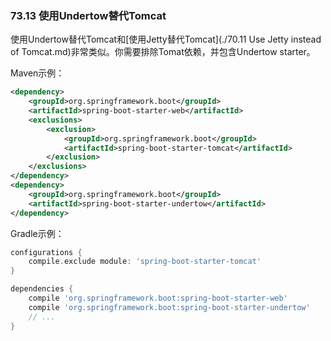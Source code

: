 ### 73.13 使用Undertow替代Tomcat

使用Undertow替代Tomcat和[使用Jetty替代Tomcat](./70.11 Use Jetty instead of Tomcat.md)非常类似。你需要排除Tomat依赖，并包含Undertow starter。

Maven示例：
```xml
<dependency>
    <groupId>org.springframework.boot</groupId>
    <artifactId>spring-boot-starter-web</artifactId>
    <exclusions>
        <exclusion>
            <groupId>org.springframework.boot</groupId>
            <artifactId>spring-boot-starter-tomcat</artifactId>
        </exclusion>
    </exclusions>
</dependency>
<dependency>
    <groupId>org.springframework.boot</groupId>
    <artifactId>spring-boot-starter-undertow</artifactId>
</dependency>
```
Gradle示例：
```gradle
configurations {
    compile.exclude module: 'spring-boot-starter-tomcat'
}

dependencies {
    compile 'org.springframework.boot:spring-boot-starter-web'
    compile 'org.springframework.boot:spring-boot-starter-undertow'
    // ...
}
```
